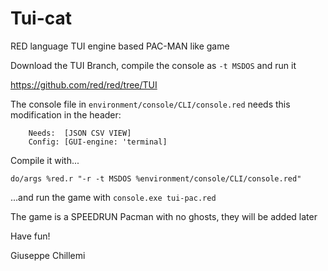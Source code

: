 # Tui-cat

RED language TUI engine based PAC-MAN like game

Download the TUI Branch, compile the console as `-t MSDOS` and run it

https://github.com/red/red/tree/TUI


The console file in `environment/console/CLI/console.red` needs this modification in the header:

```
	Needs:	[JSON CSV VIEW]
	Config: [GUI-engine: 'terminal]
```

Compile it with...

`do/args %red.r "-r -t MSDOS %environment/console/CLI/console.red"`

...and run the game with `console.exe tui-pac.red`

The game is a SPEEDRUN Pacman with no ghosts, they will be added later 

Have fun!

Giuseppe Chillemi

